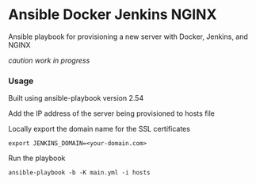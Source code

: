 # Ansible Docker Jenkins NGINX
Ansible playbook for provisioning a new server with Docker, Jenkins, and NGINX

*caution work in progress*
### Usage
Built using ansible-playbook version 2.54

Add the IP address of the server being provisioned to hosts file

Locally export the domain name for the SSL certificates

    export JENKINS_DOMAIN=<your-domain.com>

Run the playbook

    ansible-playbook -b -K main.yml -i hosts
